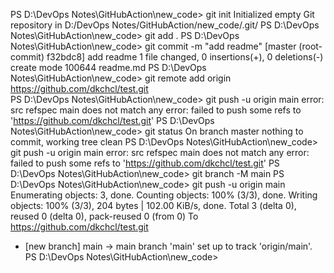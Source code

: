 PS D:\DevOps Notes\GitHubAction\new_code> git init 
Initialized empty Git repository in D:/DevOps Notes/GitHubAction/new_code/.git/
PS D:\DevOps Notes\GitHubAction\new_code> git add .
PS D:\DevOps Notes\GitHubAction\new_code> git commit -m "add readme"
[master (root-commit) f32bdc8] add readme
 1 file changed, 0 insertions(+), 0 deletions(-)
 create mode 100644 readme.md
PS D:\DevOps Notes\GitHubAction\new_code> git remote add origin https://github.com/dkchcl/test.git     
PS D:\DevOps Notes\GitHubAction\new_code> git push -u origin main
error: src refspec main does not match any
error: failed to push some refs to 'https://github.com/dkchcl/test.git'
PS D:\DevOps Notes\GitHubAction\new_code> git status 
On branch master
nothing to commit, working tree clean
PS D:\DevOps Notes\GitHubAction\new_code> git push -u origin main
error: src refspec main does not match any
error: failed to push some refs to 'https://github.com/dkchcl/test.git'
PS D:\DevOps Notes\GitHubAction\new_code> git branch -M main
PS D:\DevOps Notes\GitHubAction\new_code> git push -u origin main
Enumerating objects: 3, done.
Counting objects: 100% (3/3), done.
Writing objects: 100% (3/3), 204 bytes | 102.00 KiB/s, done.
Total 3 (delta 0), reused 0 (delta 0), pack-reused 0 (from 0)
To https://github.com/dkchcl/test.git
 * [new branch]      main -> main
branch 'main' set up to track 'origin/main'.
PS D:\DevOps Notes\GitHubAction\new_code> 
